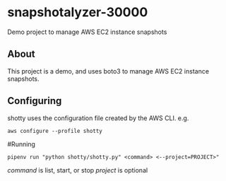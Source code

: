 # snapshotalyzer-30000
Demo project to manage AWS EC2 instance snapshots


## About

This project is a demo, and uses boto3 to manage AWS EC2 instance snapshots.

## Configuring

shotty uses the configuration file created by the AWS CLI. e.g.

`aws configure --profile shotty`

#Running

`pipenv run "python shotty/shotty.py" <command> <--project=PROJECT>"`

*command* is list, start, or stop
*project* is optional